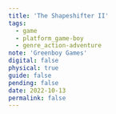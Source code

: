 ```yaml
---
title: 'The Shapeshifter II'
tags:
  - game
  - platform_game-boy
  - genre_action-adventure
note: 'Greenboy Games'
digital: false
physical: true
guide: false
pending: false
date: 2022-10-13
permalink: false
---
```

